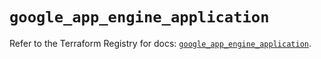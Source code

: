 # `google_app_engine_application`

Refer to the Terraform Registry for docs: [`google_app_engine_application`](https://registry.terraform.io/providers/hashicorp/google/6.34.0/docs/resources/app_engine_application).
